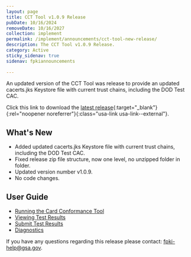 ```yaml
---
layout: page
title: CCT Tool v1.0.9 Release
pubDate: 10/16/2024
removeDate: 10/16/2027
collection: implement
permalink: /implement/announcements/cct-tool-new-release/
description: The CCT Tool v1.0.9 Release.
category: Active
sticky_sidenav: true
sidenav: fpkiannouncements
      
---
```


An updated version of the CCT Tool was release to provide an updated cacerts.jks Keystore file with current trust chains, including the DOD Test CAC. 

Click this link to download the [latest release](https://github.com/GSA/piv-conformance/releases){:target="_blank"}{:rel="noopener noreferrer"}{:class="usa-link usa-link--external"}.

## What's New
- Added updated cacerts.jks Keystore file with current trust chains, including the DOD Test CAC.
- Fixed release zip file structure, now one level, no unzipped folder in folder.
- Updated version number v1.0.9.
- No code changes.

## User Guide
- [Running the Card Conformance Tool](https://github.com/GSA/piv-conformance/wiki/Running-the-CCT)
- [Viewing Test Results](https://github.com/GSA/piv-conformance/wiki/Test-results)
- [Submit Test Results](https://github.com/GSA/piv-conformance/wiki/Submit-Test-Results-to-the-FIPS-201-Evaluation-Lab)
- [Diagnostics](https://github.com/GSA/piv-conformance/wiki/Diagnostics)

If you have any questions regarding this release please contact: [fpki-help@gsa.gov](mailto:fpki-help@gsa.gov).

